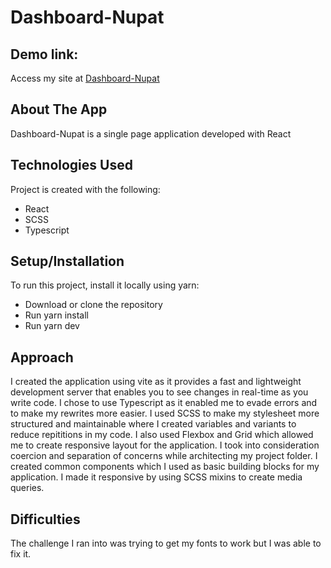 # Dashboard-Nupat

## Demo link:

Access my site at [Dashboard-Nupat](https://dashboard-nupat-dev.netlify.app/)

## About The App

Dashboard-Nupat is a single page application developed with React

## Technologies Used

Project is created with the following:

- React
- SCSS
- Typescript

## Setup/Installation

To run this project, install it locally using yarn:

- Download or clone the repository
- Run yarn install
- Run yarn dev

## Approach

I created the application using vite as it provides a fast and lightweight development server that enables you to see changes in real-time as you write code. I chose to use Typescript as it enabled me to evade errors and to make my rewrites more easier. I used SCSS to make my stylesheet more structured and maintainable where I created variables and variants to reduce repititions in my code. I also used Flexbox and Grid which allowed me to create responsive layout for the application. I took into consideration coercion and separation of concerns while architecting my project folder. I created common components which I used as basic building blocks for my application. I made it responsive by using SCSS mixins to create media queries.

## Difficulties

The challenge I ran into was trying to get my fonts to work but I was able to fix it.
